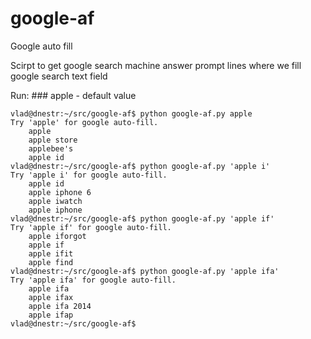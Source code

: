 
# google-af

Google auto fill

Scirpt to get google search machine answer prompt lines where 
we fill google search text field


Run:
    ### apple - default value

    vlad@dnestr:~/src/google-af$ python google-af.py apple
    Try 'apple' for google auto-fill.
        apple
        apple store
        applebee's
        apple id
    vlad@dnestr:~/src/google-af$ python google-af.py 'apple i'
    Try 'apple i' for google auto-fill.
        apple id
        apple iphone 6
        apple iwatch
        apple iphone
    vlad@dnestr:~/src/google-af$ python google-af.py 'apple if'
    Try 'apple if' for google auto-fill.
        apple iforgot
        apple if
        apple ifit
        apple find
    vlad@dnestr:~/src/google-af$ python google-af.py 'apple ifa'
    Try 'apple ifa' for google auto-fill.
        apple ifa
        apple ifax
        apple ifa 2014
        apple ifap
    vlad@dnestr:~/src/google-af$ 

